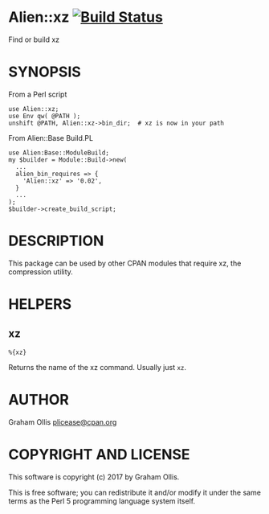 # Alien::xz [![Build Status](https://secure.travis-ci.org/plicease/Alien-xz.png)](http://travis-ci.org/plicease/Alien-xz)

Find or build xz

# SYNOPSIS

From a Perl script

    use Alien::xz;
    use Env qw( @PATH );
    unshift @PATH, Alien::xz->bin_dir;  # xz is now in your path

From Alien::Base Build.PL

    use Alien:Base::ModuleBuild;
    my $builder = Module::Build->new(
      ...
      alien_bin_requires => {
        'Alien::xz' => '0.02',
      }
      ...
    );
    $builder->create_build_script;

# DESCRIPTION

This package can be used by other CPAN modules that require xz,
the compression utility.

# HELPERS

## xz

    %{xz}

Returns the name of the xz command.  Usually just `xz`.

# AUTHOR

Graham Ollis <plicease@cpan.org>

# COPYRIGHT AND LICENSE

This software is copyright (c) 2017 by Graham Ollis.

This is free software; you can redistribute it and/or modify it under
the same terms as the Perl 5 programming language system itself.
